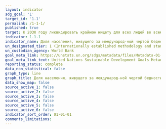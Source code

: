 ```yaml
---
layout: indicator
sdg_goal: '1'
target_id: '1.1'
permalink: /1-1-1/
published: true
target: К 2030 году ликвидировать крайнюю нищету для всех людей во всем мире (в настоящее время крайняя нищета определяется как проживание на сумму менее чем 1,25 долл. США в день)
indicator: 1.1.1
indicator_name: Доля населения, живущего за международ-ной чертой бедности, в разбивке по полу, возрасту, статусу занятости и месту проживания (город-ское/сельское)
un_designated_tier: 1 (Internationally established methodology and standards are available)
un_custodian_agency: World Bank
goal_meta_link: https://unstats.un.org/sdgs/metadata/files/Metadata-01-01-01a.pdf
goal_meta_link_text: United Nations Sustainable Development Goals Metadata (pdf 894kB)
reporting_status: complete
data_non_statistical: false
graph_type: line
graph_title: Доля населения, живущего за международ-ной чертой бедности, в разбивке по полу, возрасту, статусу занятости и месту проживания (город-ское/сельское)
data_show_map: false
source_active_1: false
source_active_2: false
source_active_3: false
source_active_4: false
source_active_5: false
source_active_6: false
indicator_sort_order: 01-01-01
comments_limitations: 
---
```

